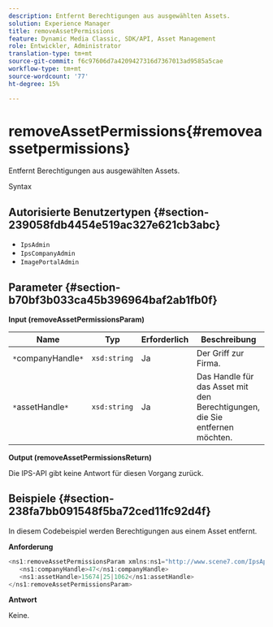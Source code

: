 ```yaml
---
description: Entfernt Berechtigungen aus ausgewählten Assets.
solution: Experience Manager
title: removeAssetPermissions
feature: Dynamic Media Classic, SDK/API, Asset Management
role: Entwickler, Administrator
translation-type: tm+mt
source-git-commit: f6c97606d7a4209427316d7367013ad9585a5cae
workflow-type: tm+mt
source-wordcount: '77'
ht-degree: 15%

---
```



# removeAssetPermissions{#removeassetpermissions}

Entfernt Berechtigungen aus ausgewählten Assets.

Syntax

## Autorisierte Benutzertypen {#section-239058fdb4454e519ac327e621cb3abc}

* `IpsAdmin`
* `IpsCompanyAdmin`
* `ImagePortalAdmin`

## Parameter {#section-b70bf3b033ca45b396964baf2ab1fb0f}

**Input (removeAssetPermissionsParam)**

| Name | Typ | Erforderlich | Beschreibung |
|---|---|---|---|
| `*`companyHandle`*` | `xsd:string` | Ja | Der Griff zur Firma. |
| `*`assetHandle`*` | `xsd:string` | Ja | Das Handle für das Asset mit den Berechtigungen, die Sie entfernen möchten. |

**Output (removeAssetPermissionsReturn)**

Die IPS-API gibt keine Antwort für diesen Vorgang zurück.

## Beispiele {#section-238fa7bb091548f5ba72ced11fc92d4f}

In diesem Codebeispiel werden Berechtigungen aus einem Asset entfernt.

**Anforderung**

```java
<ns1:removeAssetPermissionsParam xmlns:ns1="http://www.scene7.com/IpsApi/xsd">
   <ns1:companyHandle>47</ns1:companyHandle>
   <ns1:assetHandle>15674|25|1062</ns1:assetHandle>
</ns1:removeAssetPermissionsParam>
```

**Antwort**

Keine.
